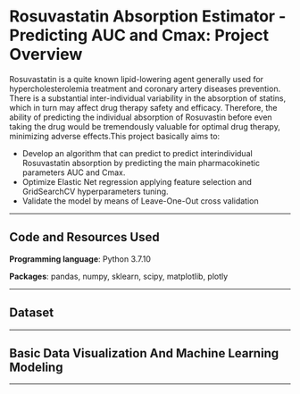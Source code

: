 # Rosuvastatin Absorption Estimator - Predicting AUC and Cmax: Project Overview

Rosuvastatin is a quite known lipid-lowering agent generally used for hypercholesterolemia treatment and coronary artery diseases prevention. There is a substantial inter-individual variability in the absorption of statins, which in turn may affect drug therapy safety and efficacy. Therefore, the ability of predicting the individual absorption of Rosuvastin before even taking the drug would be tremendously valuable for optimal drug therapy, minimizing adverse effects.This project basically aims to:

* Develop an algorithm that can predict to predict interindividual Rosuvastatin absorption by predicting the main pharmacokinetic parameters AUC and Cmax. 
* Optimize Elastic Net regression applying feature selection and GridSearchCV hyperparameters tuning.
* Validate the model by means of Leave-One-Out cross validation    

---
## Code and Resources Used

**Programming language**: Python 3.7.10

**Packages**: pandas, numpy, sklearn, scipy, matplotlib, plotly

---
## Dataset

---
## Basic Data Visualization And Machine Learning Modeling
---
